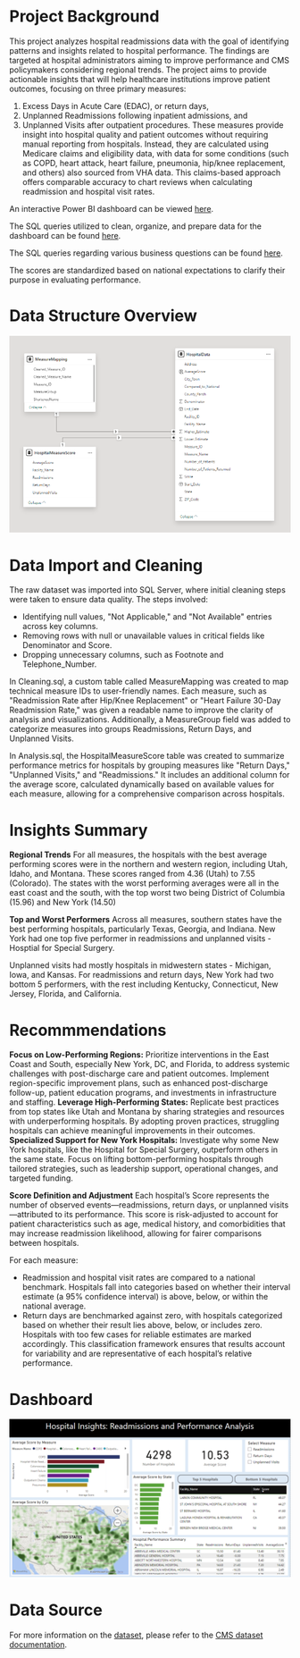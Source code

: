 # Project Background
This project analyzes hospital readmissions data with the goal of identifying patterns and insights related to hospital performance. The findings are targeted at hospital administrators aiming to improve performance and CMS policymakers considering regional trends. The project aims to provide actionable insights that will help healthcare institutions improve patient outcomes, focusing on three primary measures:
1. Excess Days in Acute Care (EDAC), or return days,
2. Unplanned Readmissions following inpatient admissions, and
3. Unplanned Visits after outpatient procedures.
These measures provide insight into hospital quality and patient outcomes without requiring manual reporting from hospitals. Instead, they are calculated using Medicare claims and eligibility data, with data for some conditions (such as COPD, heart attack, heart failure, pneumonia, hip/knee replacement, and others) also sourced from VHA data. This claims-based approach offers comparable accuracy to chart reviews when calculating readmission and hospital visit rates.

An interactive Power BI dashboard can be viewed [here](https://app.powerbi.com/reportEmbed?reportId=e3c16950-05f5-44e6-9b0d-e5b45fb75b83&autoAuth=true&ctid=84dffbf0-87f4-408c-b699-3873cc88cd2f).

The SQL queries utilized to clean, organize, and prepare data for the dashboard can be found [here](https://github.com/ManalotoM/Hospital-Readmissions/blob/main/Cleaning.sql).

The SQL queries regarding various business questions can be found [here](https://github.com/ManalotoM/Hospital-Readmissions/blob/main/Analysis.sql).

The scores are standardized based on national expectations to clarify their purpose in evaluating performance.

# Data Structure Overview
![Schema Diagram](images/readmissions_schema.png)

# Data Import and Cleaning
The raw dataset was imported into SQL Server, where initial cleaning steps were taken to ensure data quality. The steps involved:
- Identifying null values, "Not Applicable," and "Not Available" entries across key columns.
- Removing rows with null or unavailable values in critical fields like Denominator and Score.
- Dropping unnecessary columns, such as Footnote and Telephone_Number.

In Cleaning.sql, a custom table called MeasureMapping was created to map technical measure IDs to user-friendly names. Each measure, such as "Readmission Rate after Hip/Knee Replacement" or "Heart Failure 30-Day Readmission Rate," was given a readable name to improve the clarity of analysis and visualizations. Additionally, a MeasureGroup field was added to categorize measures into groups Readmissions, Return Days, and Unplanned Visits.

In Analysis.sql, the HospitalMeasureScore table was created to summarize performance metrics for hospitals by grouping measures like "Return Days," "Unplanned Visits," and "Readmissions." It includes an additional column for the average score, calculated dynamically based on available values for each measure, allowing for a comprehensive comparison across hospitals.

# Insights Summary
**Regional Trends**
For all measures, the hospitals with the best average performing scores were in the northern and western region, including Utah, Idaho, and Montana. These scores ranged from 4.36 (Utah) to 7.55 (Colorado). The states with the worst performing averages were all in the east coast and the south, with the top worst two being District of Columbia (15.96) and New York (14.50)

**Top and Worst Performers**
Across all measures, southern states have the best performing hospitals, particularly Texas, Georgia, and Indiana. New York had one top five performer in readmissions and unplanned visits - Hosptial for Special Surgery.

Unplanned visits had mostly hospitals in midwestern states - Michigan, Iowa, and Kansas. For readmissions and return days, New York had two bottom 5 performers, with the rest including Kentucky, Connecticut, New Jersey, Florida, and California.

# Recommmendations
**Focus on Low-Performing Regions:** Prioritize interventions in the East Coast and South, especially New York, DC, and Florida, to address systemic challenges with post-discharge care and patient outcomes. Implement region-specific improvement plans, such as enhanced post-discharge follow-up, patient education programs, and investments in infrastructure and staffing.
**Leverage High-Performing States:** Replicate best practices from top states like Utah and Montana by sharing strategies and resources with underperforming hospitals. By adopting proven practices, struggling hospitals can achieve meaningful improvements in their outcomes.
**Specialized Support for New York Hospitals:** Investigate why some New York hospitals, like the Hospital for Special Surgery, outperform others in the same state. Focus on lifting bottom-performing hospitals through tailored strategies, such as leadership support, operational changes, and targeted funding.

**Score Definition and Adjustment**
Each hospital’s Score represents the number of observed events—readmissions, return days, or unplanned visits—attributed to its performance. This score is risk-adjusted to account for patient characteristics such as age, medical history, and comorbidities that may increase readmission likelihood, allowing for fairer comparisons between hospitals.

For each measure:
- Readmission and hospital visit rates are compared to a national benchmark. Hospitals fall into categories based on whether their interval estimate (a 95% confidence interval) is above, below, or within the national average.
- Return days are benchmarked against zero, with hospitals categorized based on whether their result lies above, below, or includes zero.
Hospitals with too few cases for reliable estimates are marked accordingly. This classification framework ensures that results account for variability and are representative of each hospital’s relative performance.

# Dashboard
![Dashboard](images/dashboard.png)

# Data Source
For more information on the [dataset](https://data.cms.gov/provider-data/dataset/632h-zaca#data-table), please refer to the [CMS dataset documentation]([https://data.cms.gov/provider-data/dataset/632h-zaca#data-table](https://data.cms.gov/provider-data/topics/hospitals/unplanned-hospital-visits)).
